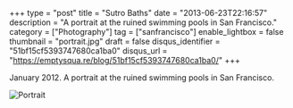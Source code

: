 +++
type = "post"
title = "Sutro Baths"
date = "2013-06-23T22:16:57"
description = "A portrait at the ruined swimming pools in San Francisco."
category = ["Photography"]
tag = ["sanfrancisco"]
enable_lightbox = false
thumbnail = "portrait.jpg"
draft = false
disqus_identifier = "51bf15cf5393747680ca1ba0"
disqus_url = "https://emptysqua.re/blog/51bf15cf5393747680ca1ba0/"
+++

<p>January 2012. A portrait at the ruined swimming pools in San Francisco.</p>
<p><img style="display:block; margin-left:auto; margin-right:auto;" src="portrait.jpg" alt="Portrait" title="Portrait" border="0"   /></p>
